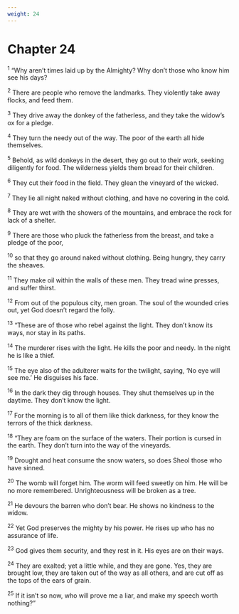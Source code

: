 ```yaml
---
weight: 24
---
```


# Chapter 24

<sup>1</sup> “Why aren’t times laid up by the Almighty? Why don’t those who know him see his days? 

<sup>2</sup> There are people who remove the landmarks. They violently take away flocks, and feed them. 

<sup>3</sup> They drive away the donkey of the fatherless, and they take the widow’s ox for a pledge. 

<sup>4</sup> They turn the needy out of the way. The poor of the earth all hide themselves. 

<sup>5</sup> Behold, as wild donkeys in the desert, they go out to their work, seeking diligently for food. The wilderness yields them bread for their children. 

<sup>6</sup> They cut their food in the field. They glean the vineyard of the wicked. 

<sup>7</sup> They lie all night naked without clothing, and have no covering in the cold. 

<sup>8</sup> They are wet with the showers of the mountains, and embrace the rock for lack of a shelter. 

<sup>9</sup> There are those who pluck the fatherless from the breast, and take a pledge of the poor, 

<sup>10</sup> so that they go around naked without clothing. Being hungry, they carry the sheaves. 

<sup>11</sup> They make oil within the walls of these men. They tread wine presses, and suffer thirst. 

<sup>12</sup> From out of the populous city, men groan. The soul of the wounded cries out, yet God doesn’t regard the folly. 

<sup>13</sup> “These are of those who rebel against the light. They don’t know its ways, nor stay in its paths. 

<sup>14</sup> The murderer rises with the light. He kills the poor and needy. In the night he is like a thief. 

<sup>15</sup> The eye also of the adulterer waits for the twilight, saying, ‘No eye will see me.’ He disguises his face. 

<sup>16</sup> In the dark they dig through houses. They shut themselves up in the daytime. They don’t know the light. 

<sup>17</sup> For the morning is to all of them like thick darkness, for they know the terrors of the thick darkness. 

<sup>18</sup> “They are foam on the surface of the waters. Their portion is cursed in the earth. They don’t turn into the way of the vineyards. 

<sup>19</sup> Drought and heat consume the snow waters, so does Sheol those who have sinned. 

<sup>20</sup> The womb will forget him. The worm will feed sweetly on him. He will be no more remembered. Unrighteousness will be broken as a tree. 

<sup>21</sup> He devours the barren who don’t bear. He shows no kindness to the widow. 

<sup>22</sup> Yet God preserves the mighty by his power. He rises up who has no assurance of life. 

<sup>23</sup> God gives them security, and they rest in it. His eyes are on their ways. 

<sup>24</sup> They are exalted; yet a little while, and they are gone. Yes, they are brought low, they are taken out of the way as all others, and are cut off as the tops of the ears of grain. 

<sup>25</sup> If it isn’t so now, who will prove me a liar, and make my speech worth nothing?” 


